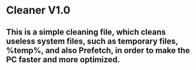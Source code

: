 # Cleaner V1.0
## This is a simple cleaning file, which cleans useless system files, such as temporary files, %temp%, and also Prefetch, in order to make the PC faster and more optimized.
